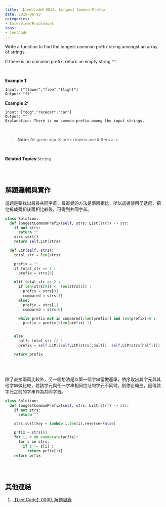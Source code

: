 ```yaml
---
title: 【LeetCode】0014. Longest Common Prefix
date: 2019-06-10
categories:
- Interview/Problemset
tags:
- LeetCode
--- 
```


Write a function to find the longest common prefix string amongst an array of strings.

If there is no common prefix, return an empty string  `""`.

<!--more-->
<br>

**Example 1:**
```
Input: ["flower","flow","flight"]
Output: "fl"
```

**Example 2:**
```
Input: ["dog","racecar","car"]
Output: ""
Explanation: There is no common prefix among the input strings.
```
<br>

> **Note:**
All given inputs are in lowercase letters  `a-z`.

<br>

**Related Topics:**`String`

<br><br>

## 解題邏輯與實作
這題是要找出最長共同字首，最直覺的方法是兩兩相比，所以這邊使用了遞迴，把他拆成兩組後兩相比較後，可得到共同字首。

```python
class Solution:
  def longestCommonPrefix(self, strs: List[str]) -> str:
    if not strs:
      return ""
    strs.sort()	
    return self.LCP(strs)

  def LCP(self, strs): 
    total_str = len(strs)    

    prefix = ""
    if total_str == 1 :
      prefix = strs[0]

    elif total_str == 2 :
      if len(strs[0]) <  len(strs[1]) :
        prefix = strs[0]
        compared = strs[1]
      else:
        prefix = strs[1]			
        compared = strs[0]

      while prefix not in compared[:len(prefix)] and len(prefix)>0 :
        prefix = prefix[:len(prefix)-1]


    else:
      half= total_str // 2 
      prefix = self.LCP([self.LCP(strs[:half]), self.LCP(strs[half:])]) 

    return prefix
```

<br><br>

除了直接兩兩比較外，另一個想法是以第一個字串當做基準，依序取出其字元與其他字串做比較，若該字元與任一字串相同位址的字元不同時，則停止輪巡，回傳該字元之前的字串作為共同字首。

```python
class Solution:
  def longestCommonPrefix(self, strs: List[str]) -> str:
    if not strs:
      return ""

    strs.sort(key = lambda i:len(i),reverse=False) 

    prfix = strs[0]
    for i, c in enumerate(prfix):
      for s in strs:
        if c != s[i] :
          return prfix[:i]
    return prfix
```

<br><br>

## 其他連結
1. [【LeetCode】0000. 解題目錄](/LeetCode-0000-Contents/)
